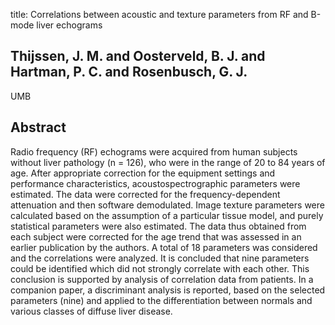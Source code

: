 title: Correlations between acoustic and texture parameters from RF and B-mode liver echograms

## Thijssen, J. M. and Oosterveld, B. J. and Hartman, P. C. and Rosenbusch, G. J.
UMB


## Abstract
Radio frequency (RF) echograms were acquired from human subjects without liver pathology (n = 126), who were in the range of 20 to 84 years of age. After appropriate correction for the equipment settings and performance characteristics, acoustospectrographic parameters were estimated. The data were corrected for the frequency-dependent attenuation and then software demodulated. Image texture parameters were calculated based on the assumption of a particular tissue model, and purely statistical parameters were also estimated. The data thus obtained from each subject were corrected for the age trend that was assessed in an earlier publication by the authors. A total of 18 parameters was considered and the correlations were analyzed. It is concluded that nine parameters could be identified which did not strongly correlate with each other. This conclusion is supported by analysis of correlation data from patients. In a companion paper, a discriminant analysis is reported, based on the selected parameters (nine) and applied to the differentiation between normals and various classes of diffuse liver disease.

